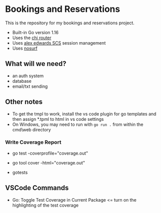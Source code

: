 # Bookings and Reservations

This is the repository for my bookings and reservations project.

- Built-in Go version 1.16
- Uses the [chi router](htttps://github.com/go-chi/chi/v5)
- Uses [alex edwards SCS](https://github.com/alexedwards/scs/v2) session management
- Uses [nosurf](github.com/justinas/nosurf)

## What will we need?
- an auth system
- database
- email/txt sending

## Other notes

- To get the tmpl to work, install the vs code plugin for go templates and then assign *.tpml to html in vs code settings
- On Windows, you may need to run with `go run .` from within the cmd\web directory



### Write Coverage Report
- go test -coverprofile="coverage.out"
- go tool cover -html="coverage.out"


- gotests 

## VSCode Commands
- Go: Toggle Test Coverage in Current Package <= turn on the highlighting of the test coverage